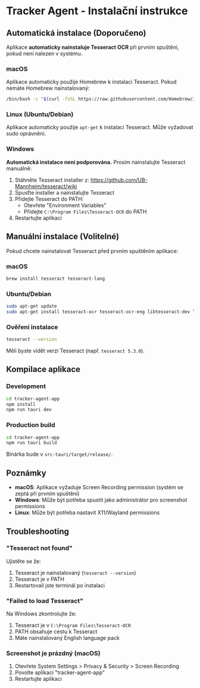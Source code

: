 # Tracker Agent - Instalační instrukce

## Automatická instalace (Doporučeno)

Aplikace **automaticky nainstaluje Tesseract OCR** při prvním spuštění, pokud není nalezen v systému.

### macOS

Aplikace automaticky použije Homebrew k instalaci Tesseract. Pokud nemáte Homebrew nainstalovaný:

```bash
/bin/bash -c "$(curl -fsSL https://raw.githubusercontent.com/Homebrew/install/HEAD/install.sh)"
```

### Linux (Ubuntu/Debian)

Aplikace automaticky použije `apt-get` k instalaci Tesseract. Může vyžadovat sudo oprávnění.

### Windows

**Automatická instalace není podporována.** Prosím nainstalujte Tesseract manuálně:

1. Stáhněte Tesseract installer z: https://github.com/UB-Mannheim/tesseract/wiki
2. Spusťte installer a nainstalujte Tesseract
3. Přidejte Tesseract do PATH:
   - Otevřete "Environment Variables"
   - Přidejte `C:\Program Files\Tesseract-OCR` do PATH
4. Restartujte aplikaci

## Manuální instalace (Volitelné)

Pokud chcete nainstalovat Tesseract před prvním spuštěním aplikace:

### macOS

```bash
brew install tesseract tesseract-lang
```

### Ubuntu/Debian

```bash
sudo apt-get update
sudo apt-get install tesseract-ocr tesseract-ocr-eng libtesseract-dev libleptonica-dev
```

### Ověření instalace

```bash
tesseract --version
```

Měli byste vidět verzi Tesseract (např. `tesseract 5.3.0`).

## Kompilace aplikace

### Development

```bash
cd tracker-agent-app
npm install
npm run tauri dev
```

### Production build

```bash
cd tracker-agent-app
npm run tauri build
```

Binárka bude v `src-tauri/target/release/`.

## Poznámky

- **macOS**: Aplikace vyžaduje Screen Recording permission (systém se zeptá při prvním spuštění)
- **Windows**: Může být potřeba spustit jako administrátor pro screenshot permissions
- **Linux**: Může být potřeba nastavit X11/Wayland permissions

## Troubleshooting

### "Tesseract not found"

Ujistěte se že:
1. Tesseract je nainstalovaný (`tesseract --version`)
2. Tesseract je v PATH
3. Restartovali jste terminál po instalaci

### "Failed to load Tesseract"

Na Windows zkontrolujte že:
1. Tesseract je v `C:\Program Files\Tesseract-OCR`
2. PATH obsahuje cestu k Tesseract
3. Máte nainstalovaný English language pack

### Screenshot je prázdný (macOS)

1. Otevřete System Settings > Privacy & Security > Screen Recording
2. Povolte aplikaci "tracker-agent-app"
3. Restartujte aplikaci

